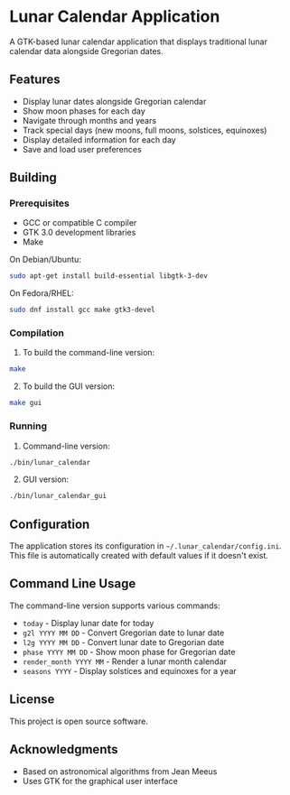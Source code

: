 # Lunar Calendar Application

A GTK-based lunar calendar application that displays traditional lunar calendar data alongside Gregorian dates.

## Features

- Display lunar dates alongside Gregorian calendar
- Show moon phases for each day
- Navigate through months and years
- Track special days (new moons, full moons, solstices, equinoxes)
- Display detailed information for each day
- Save and load user preferences

## Building

### Prerequisites

- GCC or compatible C compiler
- GTK 3.0 development libraries
- Make

On Debian/Ubuntu:
```bash
sudo apt-get install build-essential libgtk-3-dev
```

On Fedora/RHEL:
```bash
sudo dnf install gcc make gtk3-devel
```

### Compilation

1. To build the command-line version:
```bash
make
```

2. To build the GUI version:
```bash
make gui
```

### Running

1. Command-line version:
```bash
./bin/lunar_calendar
```

2. GUI version:
```bash
./bin/lunar_calendar_gui
```

## Configuration

The application stores its configuration in `~/.lunar_calendar/config.ini`. This file is automatically created with default values if it doesn't exist.

## Command Line Usage

The command-line version supports various commands:

- `today` - Display lunar date for today
- `g2l YYYY MM DD` - Convert Gregorian date to lunar date
- `l2g YYYY MM DD` - Convert lunar date to Gregorian date
- `phase YYYY MM DD` - Show moon phase for Gregorian date
- `render_month YYYY MM` - Render a lunar month calendar
- `seasons YYYY` - Display solstices and equinoxes for a year

## License

This project is open source software.

## Acknowledgments

- Based on astronomical algorithms from Jean Meeus
- Uses GTK for the graphical user interface 